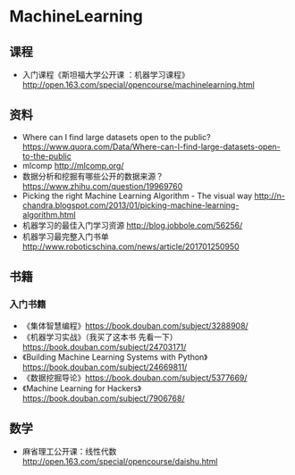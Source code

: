 # MachineLearning

## 课程
- 入门课程《斯坦福大学公开课 ：机器学习课程》http://open.163.com/special/opencourse/machinelearning.html

## 资料
- Where can I find large datasets open to the public? https://www.quora.com/Data/Where-can-I-find-large-datasets-open-to-the-public
- mlcomp http://mlcomp.org/
- 数据分析和挖掘有哪些公开的数据来源？ https://www.zhihu.com/question/19969760 
- Picking the right Machine Learning Algorithm - The visual way http://n-chandra.blogspot.com/2013/01/picking-machine-learning-algorithm.html
- 机器学习的最佳入门学习资源 http://blog.jobbole.com/56256/
- 机器学习最完整入门书单 http://www.roboticschina.com/news/article/201701250950

## 书籍
### 入门书籍
- 《集体智慧编程》https://book.douban.com/subject/3288908/
- 《机器学习实战》（我买了这本书 先看一下）https://book.douban.com/subject/24703171/
- 《Building Machine Learning Systems with Python》https://book.douban.com/subject/24669811/
- 《数据挖掘导论》https://book.douban.com/subject/5377669/
- 《Machine Learning for Hackers》https://book.douban.com/subject/7906768/

## 数学
- 麻省理工公开课：线性代数 http://open.163.com/special/opencourse/daishu.html
